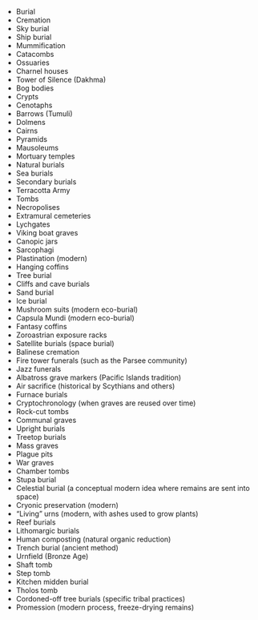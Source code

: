   

- Burial
- Cremation
- Sky burial
- Ship burial
- Mummification
- Catacombs
- Ossuaries
- Charnel houses
- Tower of Silence (Dakhma)
- Bog bodies
- Crypts
- Cenotaphs
- Barrows (Tumuli)
- Dolmens
- Cairns
- Pyramids
- Mausoleums
- Mortuary temples
- Natural burials
- Sea burials
- Secondary burials
- Terracotta Army
- Tombs
- Necropolises
- Extramural cemeteries
- Lychgates
- Viking boat graves
- Canopic jars
- Sarcophagi
- Plastination (modern)
- Hanging coffins
- Tree burial
- Cliffs and cave burials
- Sand burial
- Ice burial
- Mushroom suits (modern eco-burial)
- Capsula Mundi (modern eco-burial)
- Fantasy coffins
- Zoroastrian exposure racks
- Satellite burials (space burial)
- Balinese cremation
- Fire tower funerals (such as the Parsee community)
- Jazz funerals
- Albatross grave markers (Pacific Islands tradition)
- Air sacrifice (historical by Scythians and others)
- Furnace burials
- Cryptochronology (when graves are reused over time)
- Rock-cut tombs
- Communal graves
- Upright burials
- Treetop burials
- Mass graves
- Plague pits
- War graves
- Chamber tombs
- Stupa burial
- Celestial burial (a conceptual modern idea where remains are sent into space)
- Cryonic preservation (modern)
- “Living” urns (modern, with ashes used to grow plants)
- Reef burials
- Lithomargic burials
- Human composting (natural organic reduction)
- Trench burial (ancient method)
- Urnfield (Bronze Age)
- Shaft tomb
- Step tomb
- Kitchen midden burial
- Tholos tomb
- Cordoned-off tree burials (specific tribal practices)
- Promession (modern process, freeze-drying remains)